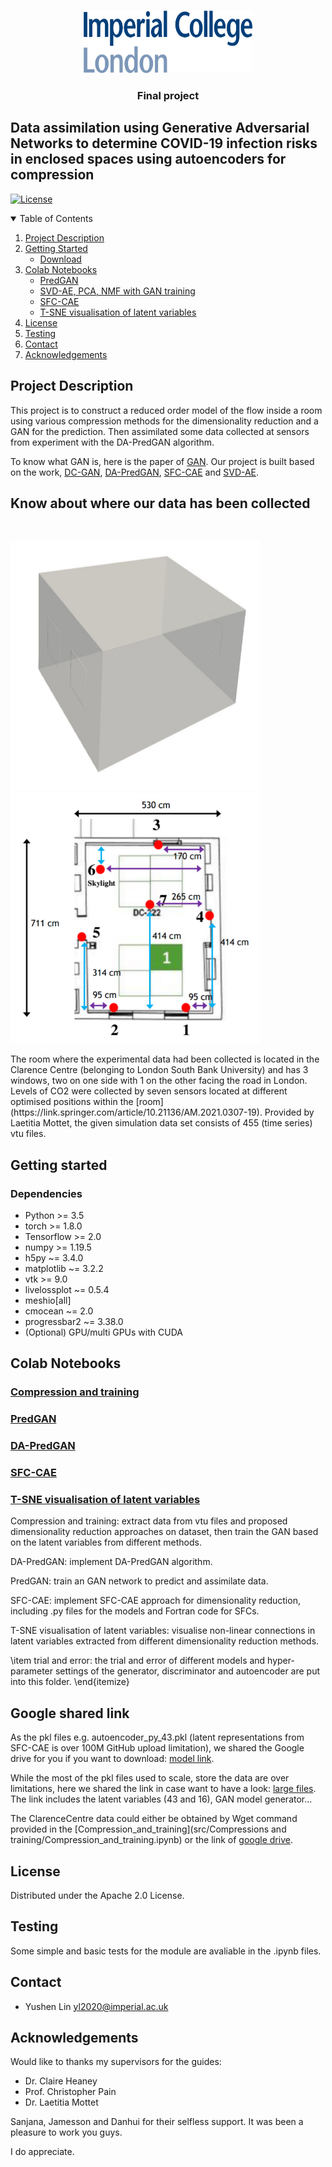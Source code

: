 <!-- PROJECT LOGO -->
<br />
<p align="center">
  <a href="https://github.com/acse-2020/">
    <img src="readme_files/logo_imperial_college_london.png" alt="Logo" width="270" height="100">
  </a>
  
  <h3 align="center">Final project</h3>
  <p align="center">
    
  </p>
</p>


## Data assimilation using Generative Adversarial Networks to determine COVID-19 infection risks in enclosed spaces using autoencoders for compression
[![License](https://img.shields.io/badge/License-Apache%202.0-blue.svg)](LICENSE.txt)


<details open="open">
  <summary>Table of Contents</summary>
  <ol>
    <li>
      <a href="#project-description">Project Description</a>
    </li>
    <li>
      <a href="#getting-started">Getting Started</a>
      <ul>
        <li><a href="#download">Download</a></li>
      </ul>
    </li>
    <li><a href="#Colab-Notebooks">Colab Notebooks</a>
      <ul>
        <li><a href="#PredGAN.ipynb">PredGAN</a></li>
        <li>
          <a href="#SVD-AE, PCA, NMF with GAN training">SVD-AE, PCA, NMF with GAN training</a>        
          <li><a href="#SFC-CAE">SFC-CAE</a></li>
          <li><a href="#T-SNE visualisation of latent variables">T-SNE visualisation of latent variables</a></li>
            </ul>
        </li>
      </ul>   
    </li>
    <li><a href="#License">License</a></li>
    <li><a href="#Testing">Testing</a></li>
    <li><a href="#Contact">Contact</a></li>
    <li><a href="#Acknowledgements">Acknowledgements</a></li>
  </ol>
</details>


## Project Description

This project is to construct a reduced order  model  of  the  flow  inside  a  room  using  various  compression  methods  for  the  dimensionality reduction  and  a  GAN  for  the  prediction. Then  assimilated  some  data  collected  at  sensors from experiment with the DA-PredGAN algorithm.

To know what GAN is, here is the paper of [GAN](https://arxiv.org/abs/1406.2661). Our project is built based on the work, [DC-GAN](https://arxiv.org/abs/1511.06434), [DA-PredGAN](https://arxiv.org/abs/2105.07729), [SFC-CAE](https://arxiv.org/abs/2011.14820) and [SVD-AE](https://arxiv.org/abs/2008.10532).

## Know about where our data has been collected

<br />
<p float="center">
  <img src="readme_files/room.png" width="400" height="400"/>
  <img src="readme_files/sensor_room.png" width="400" height="400"/> 
</p>
The room where the experimental data had been collected is located in the Clarence Centre (belonging to London South Bank University) and has 3 windows, two on one side with 1 on the other facing the road in London. Levels of CO2 were collected by seven sensors located at different optimised positions within the [room](https://link.springer.com/article/10.21136/AM.2021.0307-19). Provided by Laetitia Mottet, the given simulation data set consists of 455 (time series) vtu files.

## Getting started
### Dependencies

* Python >= 3.5
* torch >= 1.8.0
* Tensorflow >= 2.0
* numpy >= 1.19.5
* h5py ~= 3.4.0
* matplotlib ~= 3.2.2
* vtk >= 9.0
* livelossplot ~= 0.5.4
* meshio[all]
* cmocean ~= 2.0
* progressbar2 ~= 3.38.0
* (Optional) GPU/multi GPUs with CUDA

## Colab Notebooks

### [Compression and training](https://github.com/acse-2020/acse2020-acse9-finalreport-acse-yl2020/blob/0abb114cc99243e7ef43f4354fac999c199f39f5/src/Compressions%20and%20training/Compression_and_training.ipynb)

### [PredGAN](src/PredGAN/PredGAN.ipynb)

### [DA-PredGAN](src/DA-PredGAN/DA_PredGAN_enhanced.ipynb)

### [SFC-CAE](src/SFC-CAE/SFC_CAE_Compression.ipynb)

### [T-SNE visualisation of latent variables](t_SNE_visualisation.ipynb)

Compression and training: extract data from vtu files and proposed dimensionality reduction approaches on dataset, then train the GAN based on the latent variables from different methods. 

DA-PredGAN: implement DA-PredGAN algorithm.

PredGAN: train an GAN network to predict and assimilate data.

SFC-CAE: implement SFC-CAE approach for dimensionality reduction, including .py files for the models and Fortran code for SFCs.

T-SNE visualisation of latent variables: visualise non-linear connections in latent variables extracted from different dimensionality reduction methods.

\item trial and error: the trial and error of different models and hyper-parameter settings of the generator, discriminator and autoencoder are put into this folder.
\end{itemize}

## Google shared link

As the pkl files e.g. autoencoder_py_43.pkl (latent representations from SFC-CAE is over 100M GitHub upload limitation), we shared the Google drive for you if you want to download: [model link](https://drive.google.com/drive/folders/1o7u_-hJpF6gLP1jXYB3ZlVBcwmrvfBpt?usp=sharing).

While the most of the pkl files used to scale, store the data are over limitations, here we shared the link in case want to have a look: [large files](https://drive.google.com/drive/folders/19xJlN0VifwOlvj-y9aungSZKTPPyv4J7?usp=sharing). The link includes the latent variables (43 and 16), GAN model generator...

The ClarenceCentre data could either be obtained by Wget command provided in the [Compression_and_training](src/Compressions and training/Compression_and_training.ipynb) or the link of [google drive](https://drive.google.com/drive/folders/1ckjONW4EyLBkWUcJE7JqG-RZDz376X4G?usp=sharing).


## License

Distributed under the Apache 2.0 License.

## Testing 
Some simple and basic tests for the module are avaliable in the .ipynb files.

## Contact
* Yushen Lin yl2020@imperial.ac.uk

## Acknowledgements
Would like to thanks my supervisors for the guides:
* Dr. Claire Heaney
* Prof. Christopher Pain 
* Dr. Laetitia Mottet

Sanjana, Jamesson and Danhui for their selfless support. It was been a pleasure to work you guys.

I do appreciate.
